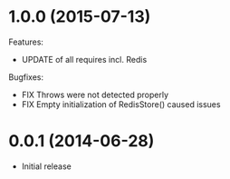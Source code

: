 # 1.0.0 (2015-07-13)
Features:
- UPDATE of all requires incl. Redis

Bugfixes:
- FIX Throws were not detected properly
- FIX Empty initialization of RedisStore() caused issues

# 0.0.1 (2014-06-28)
- Initial release